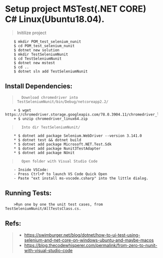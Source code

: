 


# Setup project MSTest(.NET CORE) C# Linux(Ubuntu18.04).
	
> 	Initilize project

		$ mkdir POM_test_selenium_nunit
		$ cd POM_test_selenium_nunit
		$ dotnet new solution
		$ mkdir TestSeleniumNunit
		$ cd TestSeleniumNunit
		$ dotnet new mstest
		$ cd ..
		$ dotnet sln add TestSeleniumNunit
		

##	Install Dependencies:
		
>		Download chromedriver into TestSeleniumNunit/bin/Debug/netcoreapp2.2/
		+ $ wget https://chromedriver.storage.googleapis.com/78.0.3904.11/chromedriver_linux64.zip
		+ $ unzip chromedriver_linux64.zip 

>		Into dir TestSeleniumNunit/
 		* $ dotnet add package Selenium.WebDriver --version 3.141.0
		* $ dotnet test && dotnet build
		* $ dotnet add package Microsoft.NET.Test.Sdk 
		* $ dotnet add package Nunit3TestAdapter  
		* $ dotnet add package NUnit 

>		Open folder with Visual Studio Code	
		- Inside VSCode:
		- Press Ctrl+P to launch VS Code Quick Open
		- Paste "ext install ms-vscode.csharp" into the little dialog.

##	Running Tests:
		>Run one by one the unit test cases, from TestSeleniumNunit/AllTestsClass.cs.


##	Refs:
> 	- https://swimburger.net/blog/dotnet/how-to-ui-test-using-selenium-and-net-core-on-windows-ubuntu-and-maybe-macos
>	- https://blog.thecodewhisperer.com/permalink/from-zero-to-nunit-with-visual-studio-code

